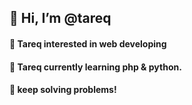 ## 👋 Hi, I’m @tareq
#### 👀 Tareq interested in web developing
#### 🌱 Tareq currently learning php & python.
#### 💞️ keep solving problems!
